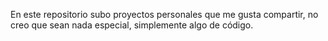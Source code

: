 En este repositorio subo proyectos personales que me gusta compartir, no creo que sean nada especial, simplemente algo de código.
